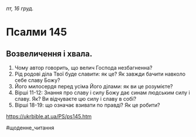 
_пт, 16 груд._

# Псалми 145

## Возвеличення і хвала.
1. Чому автор говорить, що велич Господа незбагненна?
2. Рід родові діла Твої буде славити: як це? Як завжди бачити навколо себе славу Божу?
3. Його милосердя перед усіма Його ділами: як ви це розумієте?
4. Вірші 11-12: Знання про славу і силу Божу дає синам людським силу і славу. Як? Ви відчуваєте цю силу і славу в собі?
5. Вірші 18-19: що означає взивати по правді? Як це робити?

https://ukrbible.at.ua/PS/ps145.htm

#щоденне_читання
